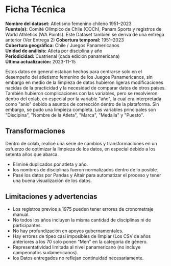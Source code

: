 # Ficha Técnica

**Nombre del dataset:** Atletismo femenino chileno 1951–2023  
**Fuente(s):** Comité Olímpico de Chile (COCh), Panam Sports y registros de World Athletics (WA Points). Este Dataset también se deriva de una entrega anterior (Ver Entrega 2)
**Cobertura temporal:** 1951–2023  
**Cobertura geográfica:** Chile / Juegos Panamericanos  
**Unidad de análisis:** Atleta por disciplina y año  
**Periodicidad:** Cuatrienal (cada edición panamericana)  
**Última actualización:** 2023-11-15

Estos datos en general estaban hechos para centrarse solo en el desempeño del atletismo femenino de los Juegos Panamericanos, sin embargo en medio de la limpieza de datos hubieron ligeras modificaciones nacidas de la practicidad y la necesidad de comparar datos de otros países.
También hubieron complicaciones con las variables, pero se resolvieron dentro del colab, en especial por la variable "año", la cual era interpretada como "anio" debido a asuntos de corrección dentro de la plataforma. Sin embargo, se pudo una limpieza completa.
Las variables principales son "Discipina", "Nombre de la Atleta", "Marca", "Medalla" y "Puesto".

## Transformaciones
Dentro de colab, realicé una serie de cambios y transformaciones en un esfuerzo de optimizar la limpieza de los datos, en especial debido a los setenta años que abarca.
- Eliminé duplicados por atleta y año.
- los nombres de disciplinas fueron normalizados dentro de lo posible.
- Pasé los datos por Pandas y Altair para automatizar el proceso y tener una buena visualización de los datos.

## Limitaciones y advertencias
- Los registros previos a 1975 pueden tener errores de cronometraje manual.
- No todos los años incluyen la misma cantidad de disciplinas ni de participantes.
- No hay profundización en apoyos gubernamentales.
- Hay errores de tipeo casi imposibles de limpiar (Los CSV de años anteriores a los 70 solo ponen "Men" en la categoría de género.
- Representatividad limitada al nivel panamericano (no incluye campeonatos sudamericanos).
- los Datos entregados no reflejan continuidad necesariamente.
